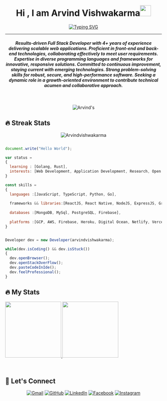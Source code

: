 <h1 align="center">Hi , I am Arvind Vishwakarma<img src="https://media.giphy.com/media/hvRJCLFzcasrR4ia7z/giphy.gif" width="35"></h1>
<p align="center">
 <a href="https://git.io/typing-svg"><img src="https://readme-typing-svg.demolab.com?font=Fira+Code&pause=1000&center=true&random=false&width=435&lines=Full-stack+developer;Code+craftsman%2C+web+wizard;Front-end+sorcerer%2C+back-end+architect;Master+of+pixels%2C+server+whisperer;Software+virtuoso%2C+tech+maestro" alt="Typing SVG" /></a>
</p>
<hr/>
<h5 align="center">Results-driven Full Stack Developer with 4+ years of experience delivering scalable web applications. Proficient in front-end and back-end technologies, collaborating effectively to meet user requirements. Expertise in diverse programming languages and frameworks for innovative, responsive solutions. Committed to continuous improvement, staying current with emerging technologies. Strong problem-solving skills for robust, secure, and high-performance software. Seeking a dynamic role in a growth-oriented environment to contribute technical acumen and collaborative approach.
</h5>
<br>
<p align="center"> <img src="https://komarev.com/ghpvc/?username=arvindvishwakarma&label=Arvind%27s%20Profile%20Views%20&color=dc143c&style=plastic" alt="Arvind's" /> </p>

## 🔥 Streak Stats

<p align="center"><img align="center" src="https://github-readme-streak-stats.herokuapp.com/?user=Arvindvishwakarma&theme=algolia" alt="Arvindvishwakarma" /></p>

```js

document.write("Hello World");

var status = 
{ 
  learning : [Golang, Rust],
  interests: [Web Development, Application Development, Research, Open Source ]
}

const skills = 
{
  languages :[JavaScript, TypeScript, Python, Go],
  
  frameworks && libraries:[ReactJS, React Native, NodeJS, ExpressJS, GraphQL, CSS Framework, RestFul API, NextJS],
 
  databases :[MongoDB, MySql, PostgreSQL, Firebase],
  
  platforms :[GCP, AWS, Firebase, Heroku, Digital Ocean, Netlify, Vercel, Docker, Kubernetes, Jenkins]
}


Developer dev = new Developer(arvindvishwakarma);

while(dev.isCoding() && dev.isStuck())  
{
  dev.openBrowser();
  dev.openStackOverFlow();
  dev.pasteCodeInIde();
  dev.feelProfessional();
}
```
## 🔥 My Stats
<p>
<a href="https://github.com/arvindvishwakarma">
  <img height="180em" src="https://github-readme-stats.vercel.app/api?username=arvindvishwakarma&show_icons=true&theme=radical" />
  <img height="180em" src="https://github-readme-stats-eight-theta.vercel.app/api/top-langs/?username=arvindvishwakarma&theme=radical&layout=compact&exclude_lang=java+r" />
</a>
</p>
<br/>


## 🙋‍ Let's Connect

<p align="center">
<!--  
  <a href="https://candida18.github.io/"><img src="https://img.icons8.com/bubbles/50/000000/web.png" alt="Website"/></a> -->
	<a href="mailtoarvindvish2588@gmail.com"><img src="https://img.icons8.com/bubbles/50/000000/gmail.png" alt="Gmail"/></a>
	<a href="https://github.com/arvindvishwakarma"><img src="https://img.icons8.com/bubbles/50/000000/github.png" alt="GitHub"/></a>
	<a href="https://www.linkedin.com/in/arvind-vishwakarma-573193181/"><img src="https://img.icons8.com/bubbles/50/000000/linkedin.png" alt="LinkedIn"/></a>
	<a href="https://www.facebook.com/arvindgolu"><img src="https://img.icons8.com/bubbles/50/000000/facebook-new.png" alt="Facebook"/></a>
	<a href="https://instagram.com/arvind_vish"><img src="https://img.icons8.com/bubbles/50/000000/instagram.png" alt="Instagram"/></a>
	<!--<a href="https://www.youtube.com/channel/"><img src="https://img.icons8.com/bubbles/50/000000/youtube.png" alt="Youtube"/></a>-->
	
</p>





